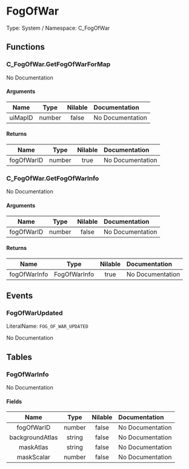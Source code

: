 # FogOfWar

Type: System / Namespace: C_FogOfWar

## Functions

### C_FogOfWar.GetFogOfWarForMap

No Documentation

#### Arguments
|Name|Type|Nilable|Documentation|
|:---:|:---:|:---:|:---|
|uiMapID|number|false|No Documentation|
#### Returns
|Name|Type|Nilable|Documentation|
|:---:|:---:|:---:|:---|
|fogOfWarID|number|true|No Documentation|
### C_FogOfWar.GetFogOfWarInfo

No Documentation

#### Arguments
|Name|Type|Nilable|Documentation|
|:---:|:---:|:---:|:---|
|fogOfWarID|number|false|No Documentation|
#### Returns
|Name|Type|Nilable|Documentation|
|:---:|:---:|:---:|:---|
|fogOfWarInfo|FogOfWarInfo|true|No Documentation|
## Events

### FogOfWarUpdated
LiteralName: `FOG_OF_WAR_UPDATED`

No Documentation

## Tables

### FogOfWarInfo

No Documentation

#### Fields
|Name|Type|Nilable|Documentation|
|:---:|:---:|:---:|:---|
|fogOfWarID|number|false|No Documentation|
|backgroundAtlas|string|false|No Documentation|
|maskAtlas|string|false|No Documentation|
|maskScalar|number|false|No Documentation|